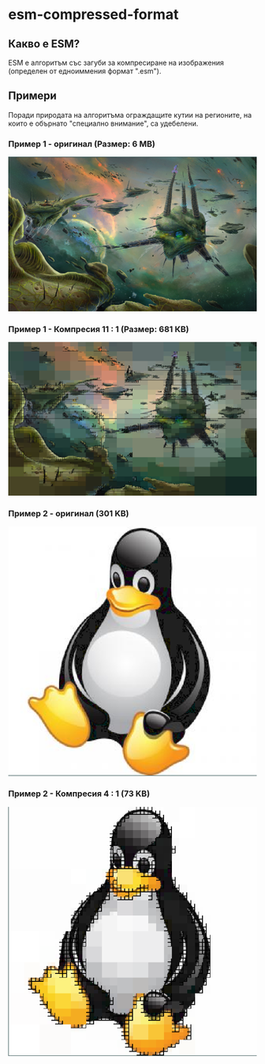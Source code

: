 # esm-compressed-format

## Какво е ESM?
ESM е алгоритъм със загуби за компресиране на изображения (определен от едноиммения формат ".esm").

## Примери
Поради природата на алгоритъма ограждащите кутии на регионите, на които е обърнато "специално внимание", са удебелени.

### Пример 1 - оригинал (Размер: 6 MB)
![img](images/xen_org.png)

### Пример 1 - Компресия 11 : 1 (Размер: 681 КB)
![img](images/11-1.png)

### Пример 2 - оригинал (301 KB)
![img](images/linux_org.png)

### Пример 2 - Компресия 4 : 1 (73 KB)
![img](images/4-1.png)
